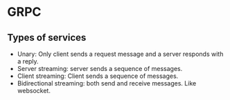# GRPC

## Types of services

- Unary: Only client sends a request message and a server responds with a reply.
- Server streaming: server sends a sequence of messages.
- Client streaming: Client sends a sequence of messages.
- Bidirectional streaming: both send and receive messages. Like websocket.